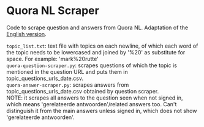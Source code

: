 # Quora NL Scraper
Code to scrape question and answers from Quora NL. Adaptation of the [English version](https://github.com/sdhanendra/quora-scraper).


`topic_list.txt`: text file with topics on each newline, of which each word of the topic needs to be lowercased and joined by '%20' as substitute for space. For example: 'mark%20rutte'<br />
`quora-question-scraper.py`: scrapes questions of which the topic is mentioned in the question URL and puts them in topic_questions_urls_date.csv. <br />
`quora-answer-scraper.py`: scrapes answers from topic_questions_urls_date.csv obtained by question scraper. <br />
NOTE: it scrapes all answers to the question seen when not signed in, which means 'gerelateerde antwoorden'/related answers too. Can't distinguish it from the main answers unless signed in, which does not show 'gerelateerde antwoorden'. <br />

